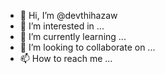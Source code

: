 - 👋 Hi, I’m @devthihazaw
- 👀 I’m interested in ...
- 🌱 I’m currently learning ...
- 💞️ I’m looking to collaborate on ...
- 📫 How to reach me ...

<!---
devthihazaw/devthihazaw is a ✨ special ✨ repository because its `README.md` (this file) appears on your GitHub profile.
You can click the Preview link to take a look at your changes.
--->
